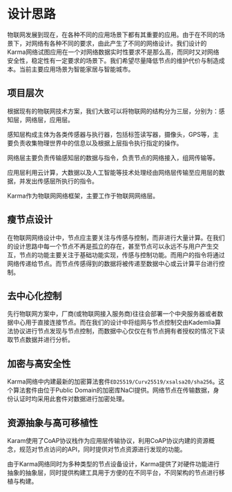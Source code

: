 # 设计思路
物联网发展到现在，在各种不同的应用场景下都有其重要的应用。由于在不同的场景下，对网络有各种不同的要求，由此产生了不同的网络设计。我们设计的Karma网络试图应用在一个对网络数据实时性要求不是那么高，而同时又对网络安全性，稳定性有一定要求的场景下。我们希望尽量降低节点的维护代价与制造成本。当前主要应用场景为智能家居与智能城市。

## 项目层次
根据现有的物联网技术方案，我们大致可以将物联网的结构分为三层，分别为：感知层，网络层，应用层。

感知层构成主体为各类传感器与执行器，包括标签读写器，摄像头，GPS等，主要负责收集物理世界中的信息以及根据上层指令执行指定的操作。

网络层主要负责传输感知层的数据与指令，负责节点的网络接入，组网传输等。

应用层利用云计算，大数据以及人工智能等技术处理经由网络层传输至应用层的数据，并发出传感层所执行的指令。

Karma作为物联网网络框架，主要工作于物联网网络层。

## 瘦节点设计
在物联网网络设计中，节点应主要关注与传感与控制，而非进行大量计算。在我们的设计思路中每一个节点不再是孤立的存在，甚至节点可以永远不与用户产生交互，节点的功能主要关注于基础功能实现，传感与控制功能。而用户的指令将通过网络传递给节点。而节点传感得到的数据将被传递至数据中心或云计算平台进行控制。

## 去中心化控制
先行物联网方案中，厂商(或物联网接入服务商)往往会部署一个中央服务器或者数据中心用于直接连接节点。而在我们的设计中将组网与节点控制交由Kademlia算法协议进行节点发现与节点控制，而数据中心仅仅在有节点拥有者授权的情况下读取节点数据并进行分析。

## 加密与高安全性
Karma网络中内建最新的加密算法套件`ED25519/Curv25519/xsalsa20/sha256`。这个算法套件由位于Public Domain的加密库NaCl提供。网络节点在传输数据，身份认证时均采用此套件对数据进行加密处理。

## 资源抽象与高可移植性
Karam使用了CoAP协议栈作为应用层传输协议，利用CoAP协议内建的资源概念，规范对节点访问的API，同时提供对节点资源进行发现的功能。

由于Karma网络同时为多种类型的节点设备设计，Karma提供了对硬件功能进行抽象的抽象层，同时提供构建工具用于方便的在不同平台，不同架构的节点进行移植与构建。
